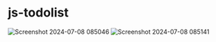 # js-todolist
![Screenshot 2024-07-08 085046](https://github.com/srivarshan123/js-todolist/assets/103185133/bde67d4e-0029-4d6a-99e0-a2c5ea6543e0)
![Screenshot 2024-07-08 085141](https://github.com/srivarshan123/js-todolist/assets/103185133/4b97b155-9219-4c10-b08f-5064cab077c9)
